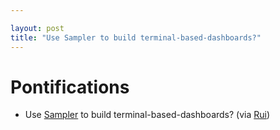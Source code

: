 ```yaml
---

layout: post
title: "Use Sampler to build terminal-based-dashboards?"
---
```


# Pontifications

* Use [Sampler](https://github.com/sqshq/sampler) to build terminal-based-dashboards? (via [Rui](https://taoofmac.com/space/cli/sampler)) 

